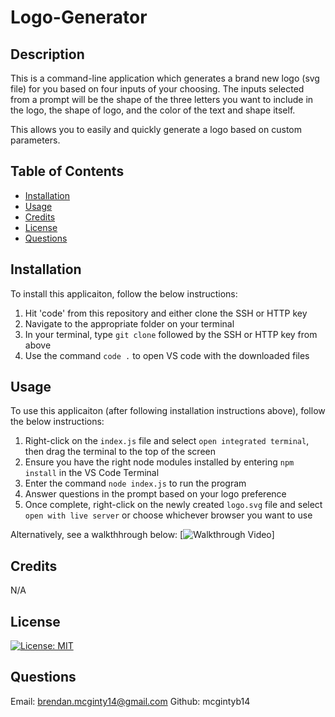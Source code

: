 # Logo-Generator

## Description
This is a command-line application which generates a brand new logo (svg file) for you based on four inputs of your choosing. The inputs selected from a prompt will be the shape of the three letters you want to include in the logo, the shape of logo, and the color of the text and shape itself.

This allows you to easily and quickly generate a logo based on custom parameters.

## Table of Contents
- [Installation](#installation)
- [Usage](#usage)
- [Credits](#credits)
- [License](#license)
- [Questions](#questions)

## Installation 
To install this applicaiton, follow the below instructions:

1. Hit 'code' from this repository and either clone the SSH or HTTP key
2. Navigate to the appropriate folder on your terminal
3. In your terminal, type `git clone` followed by the SSH or HTTP key from above
4. Use the command `code .` to open VS code with the downloaded files

## Usage
To use this applicaiton (after following installation instructions above), follow the below instructions:

1. Right-click on the `index.js` file and select `open integrated terminal`, then drag the terminal to the top of the screen
2. Ensure you have the right node modules installed by entering `npm install` in the VS Code Terminal
3. Enter the command `node index.js` to run the program
4. Answer questions in the prompt based on your logo preference
5. Once complete, right-click on the newly created `logo.svg` file and select `open with live server` or choose whichever browser you want to use

Alternatively, see a walkthhrough below:
[![Walkthrough Video](https://drive.google.com/file/d/1BP_mFrpLcphNMVFexxbRCXyAeM4-KoXs/view)]

## Credits
N/A

## License
[![License: MIT](https://img.shields.io/badge/License-MIT-yellow.svg)](https://opensource.org/licenses/MIT)

## Questions

Email: brendan.mcginty14@gmail.com
Github: mcgintyb14
